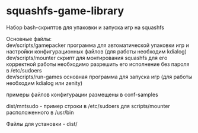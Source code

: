 # squashfs-game-library
Набор bash-скриптов для упаковки и запуска игр на squashfs <br>



Основные файлы: <br>
dev/scripts/gamepacker  программа для автоматической упаковки игр и настройки конфигурационных файлов (для работы необходим kdialog) <br>
dev/scripts/mounter     скрипт для монтирования squashfs для его корректной работы необходимо разрешить его исполнение без пароля в /etc/sudoers  <br>
dev/scripts/run-games   основная программа для запуска игр (для работы необходим kdialog или zenity) <br>

примеры файлов конфигурации размещены в conf-samples <br>

dist/mntsudo - пример строки в /etc/sudoers для scripts/mounter расположенного в /usr/bin<br>

Файлы для установки - dist/


